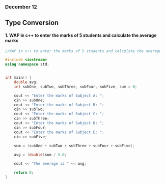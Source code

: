 ### December 12

## Type Conversion

#### 1. WAP in c++ to enter the marks of 5 students and calculate the average marks

```cpp
//WAP in c++ to enter the marks of 5 students and calculate the average marks

#include <iostream>
using namespace std;


int main() {
    double avg;
    int subOne, subTwo, subThree, subFour, subFive, sum = 0;

    cout << "Enter the marks of Subject A: ";
    cin >> subOne;
    cout << "Enter the marks of Subject B: ";
    cin >> subTwo;
    cout << "Enter the marks of Subject C: ";
    cin >> subThree;
    cout << "Enter the marks of Subject D: ";
    cin >> subFour;
    cout << "Enter the marks of Subject E: ";
    cin >> subFive;
    
    sum = (subOne + subTwo + subThree + subFour + subFive);

    avg = (double)sum / 5.0;

    cout << "The average is " << avg;

    return 0;
}
```